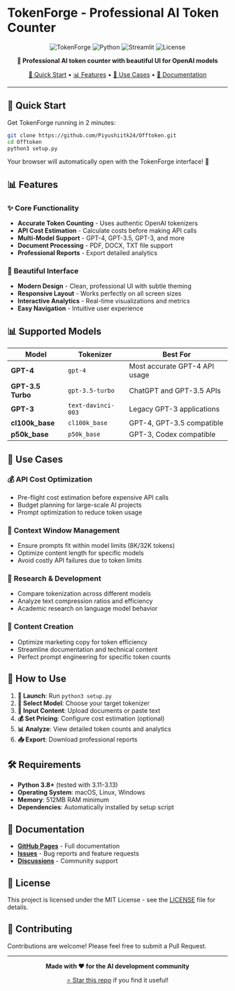 # TokenForge - Professional AI Token Counter

<div align="center">

![TokenForge](https://img.shields.io/badge/TokenForge-AI%20Tool-rainbow)
![Python](https://img.shields.io/badge/Python-3.8%2B-blue)
![Streamlit](https://img.shields.io/badge/Streamlit-Latest-red)
![License](https://img.shields.io/badge/License-MIT-green)

**🌈 Professional AI token counter with beautiful UI for OpenAI models**

[🚀 Quick Start](#quick-start) • [📊 Features](#features) • [🎯 Use Cases](#use-cases) • [📖 Documentation](#documentation)

</div>

---

## 🚀 Quick Start

Get TokenForge running in 2 minutes:

```bash
git clone https://github.com/Piyushiitk24/Offtoken.git
cd Offtoken
python3 setup.py
```

Your browser will automatically open with the TokenForge interface! 🎉

## 📊 Features

### ✨ **Core Functionality**
- **Accurate Token Counting** - Uses authentic OpenAI tokenizers
- **API Cost Estimation** - Calculate costs before making API calls
- **Multi-Model Support** - GPT-4, GPT-3.5, GPT-3, and more
- **Document Processing** - PDF, DOCX, TXT file support
- **Professional Reports** - Export detailed analytics

### 🎨 **Beautiful Interface**
- **Modern Design** - Clean, professional UI with subtle theming
- **Responsive Layout** - Works perfectly on all screen sizes
- **Interactive Analytics** - Real-time visualizations and metrics
- **Easy Navigation** - Intuitive user experience

## 📊 Supported Models

| Model | Tokenizer | Best For |
|-------|-----------|----------|
| **GPT-4** | `gpt-4` | Most accurate GPT-4 API usage |
| **GPT-3.5 Turbo** | `gpt-3.5-turbo` | ChatGPT and GPT-3.5 APIs |
| **GPT-3** | `text-davinci-003` | Legacy GPT-3 applications |
| **cl100k_base** | `cl100k_base` | GPT-4, GPT-3.5 compatible |
| **p50k_base** | `p50k_base` | GPT-3, Codex compatible |

## 🎯 Use Cases

### 💰 **API Cost Optimization**
- Pre-flight cost estimation before expensive API calls
- Budget planning for large-scale AI projects
- Prompt optimization to reduce token usage

### 📏 **Context Window Management**
- Ensure prompts fit within model limits (8K/32K tokens)
- Optimize content length for specific models
- Avoid costly API failures due to token limits

### 🔬 **Research & Development**
- Compare tokenization across different models
- Analyze text compression ratios and efficiency
- Academic research on language model behavior

### 🎨 **Content Creation**
- Optimize marketing copy for token efficiency
- Streamline documentation and technical content
- Perfect prompt engineering for specific token counts

## 📱 How to Use

1. **🚀 Launch**: Run `python3 setup.py`
2. **🤖 Select Model**: Choose your target tokenizer
3. **📄 Input Content**: Upload documents or paste text
4. **💰 Set Pricing**: Configure cost estimation (optional)
5. **📊 Analyze**: View detailed token counts and analytics
6. **📥 Export**: Download professional reports

## 🛠️ Requirements

- **Python 3.8+** (tested with 3.11-3.13)
- **Operating System**: macOS, Linux, Windows
- **Memory**: 512MB RAM minimum
- **Dependencies**: Automatically installed by setup script

## 📖 Documentation

- **[GitHub Pages](https://piyushiitk24.github.io/Offtoken/)** - Full documentation
- **[Issues](https://github.com/Piyushiitk24/Offtoken/issues)** - Bug reports and feature requests
- **[Discussions](https://github.com/Piyushiitk24/Offtoken/discussions)** - Community support

## 📄 License

This project is licensed under the MIT License - see the [LICENSE](LICENSE) file for details.

## 🤝 Contributing

Contributions are welcome! Please feel free to submit a Pull Request.

---

<div align="center">

**Made with ❤️ for the AI development community**

[⭐ Star this repo](https://github.com/Piyushiitk24/Offtoken) if you find it useful!

</div>
